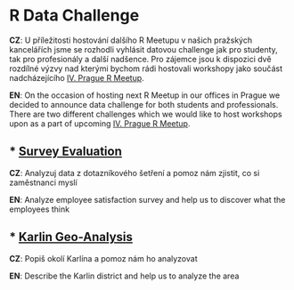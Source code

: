 # R Data Challenge
**CZ**:
U příležitosti hostování dalšího R Meetupu v našich pražských kancelářích jsme se rozhodli vyhlásit datovou challenge jak pro studenty, tak pro profesionály a další nadšence. Pro zájemce jsou k dispozici dvě rozdílné výzvy nad kterými bychom rádi hostovali workshopy jako součást nadcházejícího [IV. Prague R Meetup](http://www.meetup.com/Prague-R-Meetup-Group/events/230654534/).

**EN**:
On the occasion of hosting next R Meetup in our offices in Prague we decided to announce data challenge for both students and professionals. There are two different challenges which we would like to host workshops upon as a part of upcoming [IV. Prague R Meetup](http://www.meetup.com/Prague-R-Meetup-Group/events/230654534/).



## * [Survey Evaluation](https://github.com/KPMG-CZ/R-Data-Challenge/tree/master/Survey_Evaluation)

**CZ**:
Analyzuj data z dotazníkového šetření a pomoz nám zjistit, co si zaměstnanci myslí 

**EN**:
Analyze employee satisfaction survey and help us to discover what the employees think


## * [Karlin Geo-Analysis](https://github.com/KPMG-CZ/R-Data-Challenge/tree/master/Karlin_Geo_Analysis)

**CZ**:
Popiš okolí Karlína a pomoz nám ho analyzovat

**EN**:
Describe the Karlin district and help us to analyze the area
